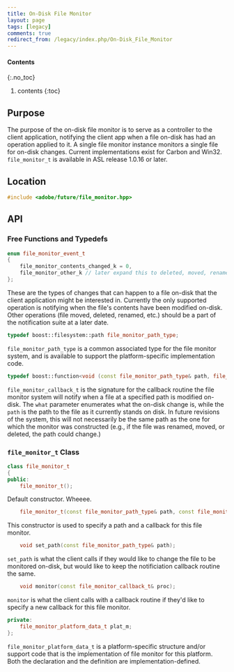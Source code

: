 ```yaml
---
title: On-Disk File Monitor
layout: page
tags: [legacy]
comments: true
redirect_from: /legacy/index.php/On-Disk_File_Monitor
---
```

#### Contents
{:.no_toc}
1. contents
{:toc}

## Purpose

The purpose of the on-disk file monitor is to serve as a controller to the client application, notifying the client app when a file on-disk has had an operation applied to it. A single file monitor instance monitors a single file for on-disk changes. Current implementations exist for Carbon and Win32. <code>file_monitor_t</code> is available in ASL release 1.0.16 or later.

## Location

```cpp
#include <adobe/future/file_monitor.hpp>
```

## API

### Free Functions and Typedefs

```cpp
enum file_monitor_event_t
{
    file_monitor_contents_changed_k = 0,
    file_monitor_other_k // later expand this to deleted, moved, renamed, etc.
};
```

These are the types of changes that can happen to a file on-disk that the client application might be interested in. Currently the only supported operation is notifying when the file's contents have been modified on-disk. Other operations (file moved, deleted, renamed, etc.) should be a part of the notification suite at a later date.

```cpp
typedef boost::filesystem::path file_monitor_path_type;
```

<code>file_monitor_path_type</code> is a common associated type for the file monitor system, and is available to support the platform-specific implementation code.

```cpp
typedef boost::function<void (const file_monitor_path_type& path, file_monitor_event_t what)> file_monitor_callback_t;
```

<code>file_monitor_callback_t</code> is the signature for the callback routine the file monitor system will notify when a file at a specified path is modified on-disk. The <code>what</code> parameter enumerates what the on-disk change is, while the <code>path</code> is the path to the file as it currently stands on disk. In future revisions of the system, this will not necessarily be the same path as the one for which the monitor was constructed (e.g., if the file was renamed, moved, or deleted, the path could change.)

### <code>file_monitor_t</code> Class

```cpp
class file_monitor_t
{
public:
    file_monitor_t();
```

Default constructor. Wheeee.

```cpp
    file_monitor_t(const file_monitor_path_type& path, const file_monitor_callback_t& proc);
```

This constructor is used to specify a path and a callback for this file monitor.

```cpp
    void set_path(const file_monitor_path_type& path);
```

<code>set_path</code> is what the client calls if they would like to change the file to be monitored on-disk, but would like to keep the notificiation callback routine the same.

```cpp
    void monitor(const file_monitor_callback_t& proc);
```

<code>monitor</code> is what the client calls with a callback routine if they'd like to specify a new callback for this file monitor.

```cpp
private:
    file_monitor_platform_data_t plat_m;
};
```

<code>file_monitor_platform_data_t</code> is a platform-specific structure and/or support code that is the implementation of file monitor for this platform. Both the declaration and the definition are implementation-defined.
